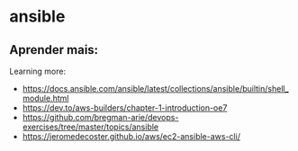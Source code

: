 # ansible
## Aprender mais:
Learning more:
- https://docs.ansible.com/ansible/latest/collections/ansible/builtin/shell_module.html
- https://dev.to/aws-builders/chapter-1-introduction-oe7
- https://github.com/bregman-arie/devops-exercises/tree/master/topics/ansible
- https://jeromedecoster.github.io/aws/ec2-ansible-aws-cli/


